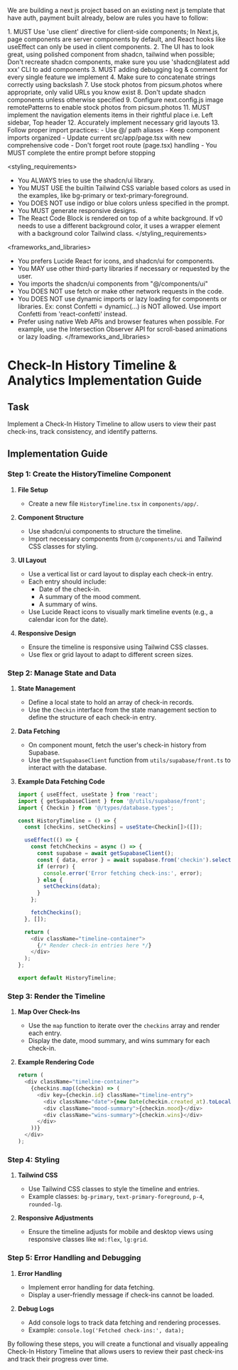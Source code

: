 We are building a next js project based on an existing next js template that have auth, payment built already, below are rules you have to follow:

<frontend rules>
1. MUST Use 'use client' directive for client-side components; In Next.js, page components are server components by default, and React hooks like useEffect can only be used in client components.
2. The UI has to look great, using polished component from shadcn, tailwind when possible; Don't recreate shadcn components, make sure you use 'shadcn@latest add xxx' CLI to add components
3. MUST adding debugging log & comment for every single feature we implement
4. Make sure to concatenate strings correctly using backslash
7. Use stock photos from picsum.photos where appropriate, only valid URLs you know exist
8. Don't update shadcn components unless otherwise specified
9. Configure next.config.js image remotePatterns to enable stock photos from picsum.photos
11. MUST implement the navigation elements items in their rightful place i.e. Left sidebar, Top header
12. Accurately implement necessary grid layouts
13. Follow proper import practices:
   - Use @/ path aliases
   - Keep component imports organized
   - Update current src/app/page.tsx with new comprehensive code
   - Don't forget root route (page.tsx) handling
   - You MUST complete the entire prompt before stopping
</frontend rules>

<styling_requirements>
- You ALWAYS tries to use the shadcn/ui library.
- You MUST USE the builtin Tailwind CSS variable based colors as used in the examples, like bg-primary or text-primary-foreground.
- You DOES NOT use indigo or blue colors unless specified in the prompt.
- You MUST generate responsive designs.
- The React Code Block is rendered on top of a white background. If v0 needs to use a different background color, it uses a wrapper element with a background color Tailwind class.
</styling_requirements>

<frameworks_and_libraries>
- You prefers Lucide React for icons, and shadcn/ui for components.
- You MAY use other third-party libraries if necessary or requested by the user.
- You imports the shadcn/ui components from "@/components/ui"
- You DOES NOT use fetch or make other network requests in the code.
- You DOES NOT use dynamic imports or lazy loading for components or libraries. Ex: const Confetti = dynamic(...) is NOT allowed. Use import Confetti from 'react-confetti' instead.
- Prefer using native Web APIs and browser features when possible. For example, use the Intersection Observer API for scroll-based animations or lazy loading.
</frameworks_and_libraries>

# Check-In History Timeline & Analytics Implementation Guide

## Task
Implement a Check-In History Timeline to allow users to view their past check-ins, track consistency, and identify patterns.

## Implementation Guide

### Step 1: Create the HistoryTimeline Component

1. **File Setup**
   - Create a new file `HistoryTimeline.tsx` in `components/app/`.

2. **Component Structure**
   - Use shadcn/ui components to structure the timeline.
   - Import necessary components from `@/components/ui` and Tailwind CSS classes for styling.

3. **UI Layout**
   - Use a vertical list or card layout to display each check-in entry.
   - Each entry should include:
     - Date of the check-in.
     - A summary of the mood comment.
     - A summary of wins.
   - Use Lucide React icons to visually mark timeline events (e.g., a calendar icon for the date).

4. **Responsive Design**
   - Ensure the timeline is responsive using Tailwind CSS classes.
   - Use flex or grid layout to adapt to different screen sizes.

### Step 2: Manage State and Data

1. **State Management**
   - Define a local state to hold an array of check-in records.
   - Use the `Checkin` interface from the state management section to define the structure of each check-in entry.

2. **Data Fetching**
   - On component mount, fetch the user's check-in history from Supabase.
   - Use the `getSupabaseClient` function from `utils/supabase/front.ts` to interact with the database.

3. **Example Data Fetching Code**
   ```typescript
   import { useEffect, useState } from 'react';
   import { getSupabaseClient } from '@/utils/supabase/front';
   import { Checkin } from '@/types/database.types';

   const HistoryTimeline = () => {
     const [checkins, setCheckins] = useState<Checkin[]>([]);

     useEffect(() => {
       const fetchCheckins = async () => {
         const supabase = await getSupabaseClient();
         const { data, error } = await supabase.from('checkin').select();
         if (error) {
           console.error('Error fetching check-ins:', error);
         } else {
           setCheckins(data);
         }
       };

       fetchCheckins();
     }, []);

     return (
       <div className="timeline-container">
         {/* Render check-in entries here */}
       </div>
     );
   };

   export default HistoryTimeline;
   ```

### Step 3: Render the Timeline

1. **Map Over Check-Ins**
   - Use the `map` function to iterate over the `checkins` array and render each entry.
   - Display the date, mood summary, and wins summary for each check-in.

2. **Example Rendering Code**
   ```typescript
   return (
     <div className="timeline-container">
       {checkins.map((checkin) => (
         <div key={checkin.id} className="timeline-entry">
           <div className="date">{new Date(checkin.created_at).toLocaleDateString()}</div>
           <div className="mood-summary">{checkin.mood}</div>
           <div className="wins-summary">{checkin.wins}</div>
         </div>
       ))}
     </div>
   );
   ```

### Step 4: Styling

1. **Tailwind CSS**
   - Use Tailwind CSS classes to style the timeline and entries.
   - Example classes: `bg-primary`, `text-primary-foreground`, `p-4`, `rounded-lg`.

2. **Responsive Adjustments**
   - Ensure the timeline adjusts for mobile and desktop views using responsive classes like `md:flex`, `lg:grid`.

### Step 5: Error Handling and Debugging

1. **Error Handling**
   - Implement error handling for data fetching.
   - Display a user-friendly message if check-ins cannot be loaded.

2. **Debug Logs**
   - Add console logs to track data fetching and rendering processes.
   - Example: `console.log('Fetched check-ins:', data);`

By following these steps, you will create a functional and visually appealing Check-In History Timeline that allows users to review their past check-ins and track their progress over time.